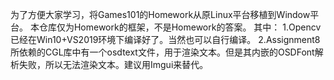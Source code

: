 为了方便大家学习，将Games101的Homework从原Linux平台移植到Window平台。
本仓库仅为Homework的框架，不是Homework的答案。
其中：
1.Opencv已经在Win10+VS2019环境下编译好了。当然也可以自行编译。
2.Assignment8所依赖的CGL库中有一个osdtext文件，用于渲染文本。但是其内嵌的OSDFont解析失败，所以无法渲染文本。建议用Imgui来替代。



